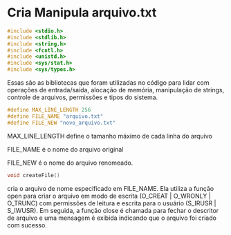 # Cria Manipula arquivo.txt

```C
#include <stdio.h>
#include <stdlib.h>
#include <string.h>
#include <fcntl.h>
#include <unistd.h>
#include <sys/stat.h>
#include <sys/types.h>
```

Essas são as bibliotecas que foram utilizadas no código para lidar com operações de entrada/saída, alocação de memória, manipulação de strings, controle de arquivos, permissões e tipos do sistema.

```C
#define MAX_LINE_LENGTH 256
#define FILE_NAME "arquivo.txt"
#define FILE_NEW "novo_arquivo.txt"
```

MAX_LINE_LENGTH define o tamanho máximo de cada linha do arquivo

FILE_NAME é o nome do arquivo original 

FILE_NEW é o nome do arquivo renomeado.

```C
void createFile()
```
cria o arquivo de nome especificado em FILE_NAME. Ela utiliza a função open para criar o arquivo em modo de escrita (O_CREAT | O_WRONLY | O_TRUNC) com permissões de leitura e escrita para o usuário (S_IRUSR | S_IWUSR). Em seguida, a função close é chamada para fechar o descritor de arquivo e uma mensagem é exibida indicando que o arquivo foi criado com sucesso.
